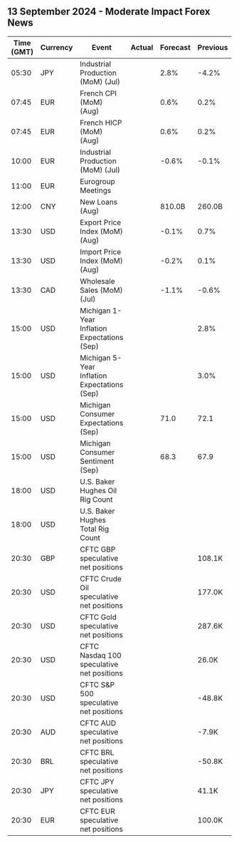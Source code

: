 ## 13 September 2024 - Moderate Impact Forex News

| Time (GMT) | Currency | Event | Actual | Forecast | Previous |
|------|----------|-------|--------|----------|----------|
| 05:30 | JPY | Industrial Production (MoM) (Jul) |  | 2.8% | -4.2% |
| 07:45 | EUR | French CPI (MoM) (Aug) |  | 0.6% | 0.2% |
| 07:45 | EUR | French HICP (MoM) (Aug) |  | 0.6% | 0.2% |
| 10:00 | EUR | Industrial Production (MoM) (Jul) |  | -0.6% | -0.1% |
| 11:00 | EUR | Eurogroup Meetings |  |  |  |
| 12:00 | CNY | New Loans (Aug) |  | 810.0B | 260.0B |
| 13:30 | USD | Export Price Index (MoM) (Aug) |  | -0.1% | 0.7% |
| 13:30 | USD | Import Price Index (MoM) (Aug) |  | -0.2% | 0.1% |
| 13:30 | CAD | Wholesale Sales (MoM) (Jul) |  | -1.1% | -0.6% |
| 15:00 | USD | Michigan 1-Year Inflation Expectations (Sep) |  |  | 2.8% |
| 15:00 | USD | Michigan 5-Year Inflation Expectations (Sep) |  |  | 3.0% |
| 15:00 | USD | Michigan Consumer Expectations (Sep) |  | 71.0 | 72.1 |
| 15:00 | USD | Michigan Consumer Sentiment (Sep) |  | 68.3 | 67.9 |
| 18:00 | USD | U.S. Baker Hughes Oil Rig Count |  |  |  |
| 18:00 | USD | U.S. Baker Hughes Total Rig Count |  |  |  |
| 20:30 | GBP | CFTC GBP speculative net positions |  |  | 108.1K |
| 20:30 | USD | CFTC Crude Oil speculative net positions |  |  | 177.0K |
| 20:30 | USD | CFTC Gold speculative net positions |  |  | 287.6K |
| 20:30 | USD | CFTC Nasdaq 100 speculative net positions |  |  | 26.0K |
| 20:30 | USD | CFTC S&P 500 speculative net positions |  |  | -48.8K |
| 20:30 | AUD | CFTC AUD speculative net positions |  |  | -7.9K |
| 20:30 | BRL | CFTC BRL speculative net positions |  |  | -50.8K |
| 20:30 | JPY | CFTC JPY speculative net positions |  |  | 41.1K |
| 20:30 | EUR | CFTC EUR speculative net positions |  |  | 100.0K |
